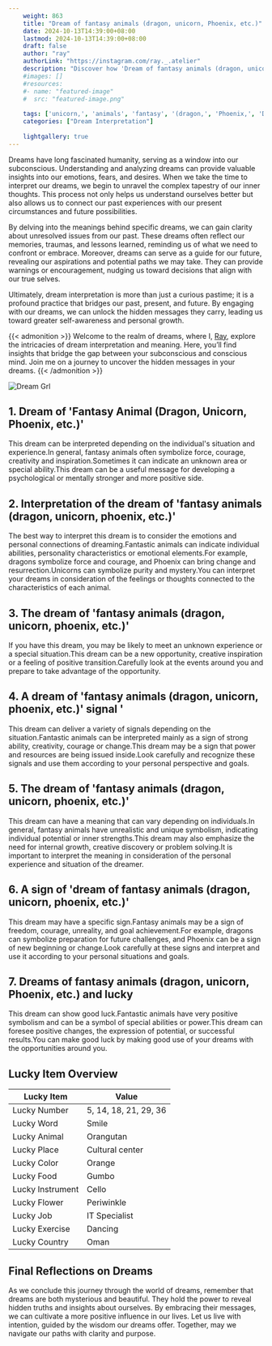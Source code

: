 ```yaml
---
    weight: 863
    title: "Dream of fantasy animals (dragon, unicorn, Phoenix, etc.)"  # Assuming 'title' column exists
    date: 2024-10-13T14:39:00+08:00
    lastmod: 2024-10-13T14:39:00+08:00
    draft: false
    author: "ray"
    authorLink: "https://instagram.com/ray._.atelier"
    description: "Discover how 'Dream of fantasy animals (dragon, unicorn, Phoenix, etc.)' can interpret your future and uncover its significant meanings in your life."
    #images: []
    #resources:
    #- name: "featured-image"
    #  src: "featured-image.png"
    
    tags: ['unicorn,', 'animals', 'fantasy', '(dragon,', 'Phoenix,', 'Dream', 'etc.)', 'of']
    categories: ["Dream Interpretation"]
    
    lightgallery: true
---
```

    
Dreams have long fascinated humanity, serving as a window into our subconscious. Understanding and analyzing dreams can provide valuable insights into our emotions, fears, and desires. When we take the time to interpret our dreams, we begin to unravel the complex tapestry of our inner thoughts. This process not only helps us understand ourselves better but also allows us to connect our past experiences with our present circumstances and future possibilities.

By delving into the meanings behind specific dreams, we can gain clarity about unresolved issues from our past. These dreams often reflect our memories, traumas, and lessons learned, reminding us of what we need to confront or embrace. Moreover, dreams can serve as a guide for our future, revealing our aspirations and potential paths we may take. They can provide warnings or encouragement, nudging us toward decisions that align with our true selves.

Ultimately, dream interpretation is more than just a curious pastime; it is a profound practice that bridges our past, present, and future. By engaging with our dreams, we can unlock the hidden messages they carry, leading us toward greater self-awareness and personal growth.

{{< admonition >}}
Welcome to the realm of dreams, where I, [Ray](https://instagram.com/ray._.atelier), explore the intricacies of dream interpretation and meaning. Here, you’ll find insights that bridge the gap between your subconscious and conscious mind. Join me on a journey to uncover the hidden messages in your dreams.
{{< /admonition >}}

![Dream Grl](https://cdn.pixabay.com/photo/2017/11/02/03/35/gothic-2910057_1280.jpg "Dream Grl")

## 1. Dream of 'Fantasy Animal (Dragon, Unicorn, Phoenix, etc.)'
This dream can be interpreted depending on the individual's situation and experience.In general, fantasy animals often symbolize force, courage, creativity and inspiration.Sometimes it can indicate an unknown area or special ability.This dream can be a useful message for developing a psychological or mentally stronger and more positive side.

## 2. Interpretation of the dream of 'fantasy animals (dragon, unicorn, phoenix, etc.)'
The best way to interpret this dream is to consider the emotions and personal connections of dreaming.Fantastic animals can indicate individual abilities, personality characteristics or emotional elements.For example, dragons symbolize force and courage, and Phoenix can bring change and resurrection.Unicorns can symbolize purity and mystery.You can interpret your dreams in consideration of the feelings or thoughts connected to the characteristics of each animal.

## 3. The dream of 'fantasy animals (dragon, unicorn, phoenix, etc.)'
If you have this dream, you may be likely to meet an unknown experience or a special situation.This dream can be a new opportunity, creative inspiration or a feeling of positive transition.Carefully look at the events around you and prepare to take advantage of the opportunity.

## 4. A dream of 'fantasy animals (dragon, unicorn, phoenix, etc.)' signal '
This dream can deliver a variety of signals depending on the situation.Fantastic animals can be interpreted mainly as a sign of strong ability, creativity, courage or change.This dream may be a sign that power and resources are being issued inside.Look carefully and recognize these signals and use them according to your personal perspective and goals.

## 5. The dream of 'fantasy animals (dragon, unicorn, phoenix, etc.)'
This dream can have a meaning that can vary depending on individuals.In general, fantasy animals have unrealistic and unique symbolism, indicating individual potential or inner strengths.This dream may also emphasize the need for internal growth, creative discovery or problem solving.It is important to interpret the meaning in consideration of the personal experience and situation of the dreamer.

## 6. A sign of 'dream of fantasy animals (dragon, unicorn, phoenix, etc.)'
This dream may have a specific sign.Fantasy animals may be a sign of freedom, courage, unreality, and goal achievement.For example, dragons can symbolize preparation for future challenges, and Phoenix can be a sign of new beginning or change.Look carefully at these signs and interpret and use it according to your personal situations and goals.

## 7. Dreams of fantasy animals (dragon, unicorn, Phoenix, etc.) and lucky
This dream can show good luck.Fantastic animals have very positive symbolism and can be a symbol of special abilities or power.This dream can foresee positive changes, the expression of potential, or successful results.You can make good luck by making good use of your dreams with the opportunities around you.

## Lucky Item Overview
| Lucky Item          | Value              |
|---------------|--------------------|
| Lucky Number        | 5, 14, 18, 21, 29, 36  |
| Lucky Word          | Smile |
| Lucky Animal        | Orangutan |
| Lucky Place         | Cultural center     |
| Lucky Color         | Orange     |
| Lucky Food          | Gumbo      |
| Lucky Instrument    | Cello |
| Lucky Flower        | Periwinkle    |
| Lucky Job           | IT Specialist       |
| Lucky Exercise      | Dancing  |
| Lucky Country       | Oman    |


##  Final Reflections on Dreams

As we conclude this journey through the world of dreams, remember that dreams are both mysterious and beautiful. They hold the power to reveal hidden truths and insights about ourselves. By embracing their messages, we can cultivate a more positive influence in our lives. Let us live with intention, guided by the wisdom our dreams offer. Together, may we navigate our paths with clarity and purpose.
